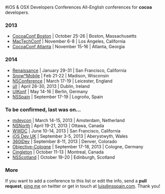 #iOS & OSX Developers Conferences
All-English conferences for **cocoa** developers.

### 2013
* [CocoaConf Boston](http://cocoaconf.com/boston-2013/home) | October 25-26 | Boston, Massachusetts
* [MacTechConf](http://mactech.com/conference) | November 6-8 | Los Angeles, California
* [CocoaConf Atlanta](http://cocoaconf.com/atlanta-2013/home) | November 15-16 | Atlanta, Georgia

### 2014
* [Renaissance](http://renaissance.io/2014) | January 29-31 | San Francisco, California
* [Snow*Mobile](http://2014.snow-mobile.org/) | Feb 21-22 | Madison, Wisconsin
* [NSConference](http://nsconference.com/) | March 17-19 | Leicester, England
* [úll](http://2014.ull.ie/) | April 28-30, 2013 | Dublin, Ireland
* [UIKonf](http://www.uikonf.com/) | May 14-16 | Berlin, Germany
* [NSSpain](http://nsspain.com/) | September 17-19 | Logroño, Spain

### To be confirmed, last was on...
* [mdevcon](http://mdevcon.com/) | March 14-15, 2013 | Amsterdam, Netherland
* [NSNorth](http://nsnorth.ca/) | April 19-21, 2013 | Ottawa, Canada
* [WWDC](https://developer.apple.com/wwdc/) | June 10-14, 2013 | San Francisco, California
* [iOS Dev UK](http://www.iosdevuk.com/) | September 3-5, 2013 | Aberystwyth, Wales
* [360iDev](http://360idev.com/) | September 8-11, 2013 | Denver, Colorado
* [Objective-Cologne](http://objcgn.com/) | September 17-18, 2013 | Cologne, Germany
* [Çingleton](http://cingleton.com/) | October 11-13 | Montreal, Canada
* [NSScotland](http://nsscotland.com/) | October 19-20 | Edinburgh, Scotland

### More
If you want to add a conference to this list or edit the info, send a **pull request**, [ping me](https://twitter.com/lascorbe) on twitter or get in touch at [luis@nsspain.com](mailto:luis@nsspain.com). Thank you!
